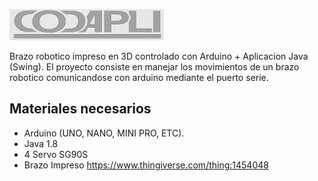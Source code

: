 ![](/src/resources/customLogo.jpg)


Brazo robotico impreso en 3D controlado con Arduino + Aplicacion Java (Swing).
El proyecto consiste en manejar los movimientos de un brazo robotico comunicandose con arduino mediante el puerto serie.

## Materiales necesarios

 - Arduino (UNO, NANO, MINI PRO, ETC).
 - Java 1.8
 - 4 Servo SG90S
 - Brazo Impreso https://www.thingiverse.com/thing:1454048
 
 


